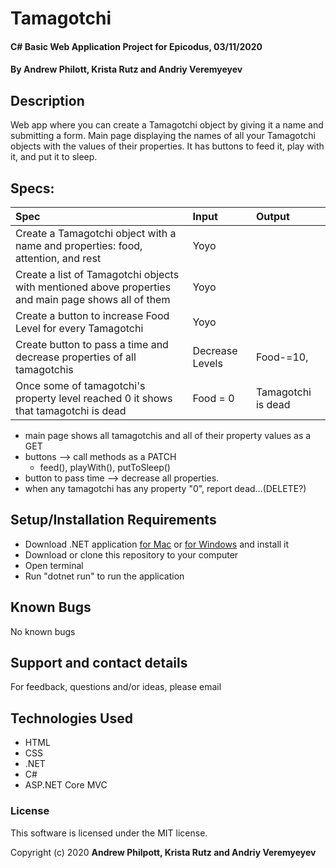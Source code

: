 # Tamagotchi

#### C# Basic Web Application Project for Epicodus, 03/11/2020

#### By Andrew Philott, Krista Rutz and Andriy Veremyeyev

## Description

Web app where you can create a Tamagotchi object by giving it a name and submitting a form. Main page displaying the names of all your Tamagotchi objects with the values of their properties. It has buttons to feed it, play with it, and put it to sleep.

## Specs:

| Spec                                                                                                | Input           | Output             |
| :-------------------------------------------------------------------------------------------------- | :-------------- | :----------------- |
| Create a Tamagotchi object with a name and properties: food, attention, and rest                    | Yoyo            |                    |
| Create a list of Tamagotchi objects with mentioned above properties and main page shows all of them | Yoyo            |                    |
| Create a button to increase Food Level for every Tamagotchi                                         | Yoyo            |                    |
| Create button to pass a time and decrease properties of all tamagotchis                             | Decrease Levels | Food-=10,          |
| Once some of tamagotchi's property level reached 0 it shows that tamagotchi is dead                 | Food = 0        | Tamagotchi is dead |

- main page shows all tamagotchis and all of their property values as a GET
- buttons --> call methods as a PATCH
  - feed(), playWith(), putToSleep()
- button to pass time --> decrease all properties.
- when any tamagotchi has any property "0", report dead...(DELETE?)

## Setup/Installation Requirements

- Download .NET application [for Mac](https://dotnet.microsoft.com/download/dotnet-core/thank-you/sdk-2.2.106-macos-x64-installer) or [for Windows](https://dotnet.microsoft.com/download/dotnet-core/thank-you/sdk-2.2.203-windows-x64-installer) and install it
- Download or clone this repository to your computer
- Open terminal
- Run "dotnet run" to run the application

## Known Bugs

No known bugs

## Support and contact details

For feedback, questions and/or ideas, please email

## Technologies Used

- HTML
- CSS
- .NET
- C#
- ASP.NET Core MVC

### License

This software is licensed under the MIT license.

Copyright (c) 2020 **Andrew Philpott, Krista Rutz and Andriy Veremyeyev**
